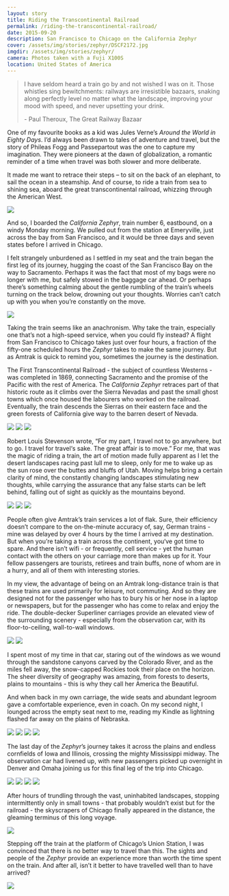 ```yaml
---
layout: story
title: Riding the Transcontinental Railroad
permalink: /riding-the-transcontinental-railroad/
date: 2015-09-20
description: San Francisco to Chicago on the California Zephyr
cover: /assets/img/stories/zephyr/DSCF2172.jpg
imgdir: /assets/img/stories/zephyr/
camera: Photos taken with a Fuji X100S
location: United States of America
---
```


> I have seldom heard a train go by and not wished I was on it. Those whistles sing bewitchments: railways are irresistible bazaars, snaking along perfectly level no matter what the landscape, improving your mood with speed, and never upsetting your drink.
>
> \- Paul Theroux, The Great Railway Bazaar

One of my favourite books as a kid was Jules Verne’s _Around the World in Eighty Days_. I’d always been drawn to tales of adventure and travel, but the story of Phileas Fogg and Passepartout was the one to capture my imagination. They were pioneers at the dawn of globalization, a romantic reminder of a time when travel was both slower and more deliberate.

It made me want to retrace their steps – to sit on the back of an elephant, to sail the ocean in a steamship. And of course, to ride a train from sea to shining sea, aboard the great transcontinental railroad, whizzing through the American West.

<div class="photo-container">
<img src="{{ 'DSCF2289.jpg' | prepend: page.imgdir | prepend: site.baseurl | prepend: site.url }}" class="img-one">
</div>

And so, I boarded the _California Zephyr_, train number 6, eastbound, on a windy Monday morning. We pulled out from the station at Emeryville, just across the bay from San Francisco, and it would be three days and seven states before I arrived in Chicago.

I felt strangely unburdened as I settled in my seat and the train began the first leg of its journey, hugging the coast of the San Francisco Bay on the way to Sacramento. Perhaps it was the fact that most of my bags were no longer with me, but safely stowed in the baggage car ahead. Or perhaps there’s something calming about the gentle rumbling of the train’s wheels turning on the track below, drowning out your thoughts. Worries can’t catch up with you when you’re constantly on the move.

<div class="photo-container">
<img src="{{ 'DSCF2479.jpg' | prepend: page.imgdir | prepend: site.baseurl | prepend: site.url }}" class="img-one">
</div>

Taking the train seems like an anachronism. Why take the train, especially one that’s not a high-speed service, when you could fly instead? A flight from San Francisco to Chicago takes just over four hours, a fraction of the fifty-one scheduled hours the _Zephyr_ takes to make the same journey. But as Amtrak is quick to remind you, sometimes the journey is the destination.

The First Transcontinental Railroad - the subject of countless Westerns - was completed in 1869, connecting Sacramento and the promise of the Pacific with the rest of America. The _California Zephyr_ retraces part of that historic route as it climbs over the Sierra Nevadas and past the small ghost towns which once housed the labourers who worked on the railroad. Eventually, the train descends the Sierras on their eastern face and the green forests of California give way to the barren desert of Nevada.

<div class="photo-container">
<img src="{{ 'DSCF2189.jpg' | prepend: page.imgdir | prepend: site.baseurl | prepend: site.url }}" class="img-one">
<img src="{{ 'DSCF2226.jpg' | prepend: page.imgdir | prepend: site.baseurl | prepend: site.url }}" class="img-left">
<img src="{{ 'DSCF2253.jpg' | prepend: page.imgdir | prepend: site.baseurl | prepend: site.url }}" class="img-right">
</div>

Robert Louis Stevenson wrote, “For my part, I travel not to go anywhere, but to go. I travel for travel‘s sake. The great affair is to move.” For me, that was the magic of riding a train, the art of motion made fully apparent as I let the desert landscapes racing past lull me to sleep, only for me to wake up as the sun rose over the buttes and bluffs of Utah. Moving helps bring a certain clarity of mind, the constantly changing landscapes stimulating new thoughts, while carrying the assurance that any false starts can be left behind, falling out of sight as quickly as the mountains beyond.

<div class="photo-container">
<img src="{{ 'DSCF2286.jpg' | prepend: page.imgdir | prepend: site.baseurl | prepend: site.url }}" class="img-one">
<img src="{{ 'DSCF2355.jpg' | prepend: page.imgdir | prepend: site.baseurl | prepend: site.url }}" class="img-left">
<img src="{{ 'DSCF2359.jpg' | prepend: page.imgdir | prepend: site.baseurl | prepend: site.url }}" class="img-right">
</div>

People often give Amtrak’s train services a lot of flak. Sure, their efficiency doesn’t compare to the on-the-minute accuracy of, say, German trains - mine was delayed by over 4 hours by the time I arrived at my destination. But when you’re taking a train across the continent, you‘ve got time to spare. And there isn’t wifi - or frequently, cell service - yet the human contact with the others on your carriage more than makes up for it. Your fellow passengers are tourists, retirees and train buffs, none of whom are in a hurry, and all of them with interesting stories.

In my view, the advantage of being on an Amtrak long-distance train is that these trains are used primarily for leisure, not commuting. And so they are designed not for the passenger who has to bury his or her nose in a laptop or newspapers, but for the passenger who has come to relax and enjoy the ride. The double-decker Superliner carriages provide an elevated view of the surrounding scenery - especially from the observation car, with its floor-to-ceiling, wall-to-wall windows.

<div class="photo-container">
<img src="{{ 'DSCF2259.jpg' | prepend: page.imgdir | prepend: site.baseurl | prepend: site.url }}" class="img-left">
<img src="{{ 'DSCF2367.jpg' | prepend: page.imgdir | prepend: site.baseurl | prepend: site.url }}" class="img-right">
</div>

I spent most of my time in that car, staring out of the windows as we wound through the sandstone canyons carved by the Colorado River, and as the miles fell away, the snow-capped Rockies took their place on the horizon. The sheer diversity of geography was amazing, from forests to deserts, plains to mountains - this is why they call her America the Beautiful.

And when back in my own carriage, the wide seats and abundant legroom gave a comfortable experience, even in coach. On my second night, I lounged across the empty seat next to me, reading my Kindle as lightning flashed far away on the plains of Nebraska.

<div class="photo-container">
<img src="{{ 'DSCF2428.jpg' | prepend: page.imgdir | prepend: site.baseurl | prepend: site.url }}" class="img-one">
<img src="{{ 'DSCF2389.jpg' | prepend: page.imgdir | prepend: site.baseurl | prepend: site.url }}" class="img-left">
<img src="{{ 'DSCF2449.jpg' | prepend: page.imgdir | prepend: site.baseurl | prepend: site.url }}" class="img-right">
<img src="{{ 'DSCF2455.jpg' | prepend: page.imgdir | prepend: site.baseurl | prepend: site.url }}" class="img-one">
</div>

The last day of the _Zephyr_’s journey takes it across the plains and endless cornfields of Iowa and Illinois, crossing the mighty Mississippi midway. The observation car had livened up, with new passengers picked up overnight in Denver and Omaha joining us for this final leg of the trip into Chicago.

<div class="photo-container">
<img src="{{ 'DSCF2463.jpg' | prepend: page.imgdir | prepend: site.baseurl | prepend: site.url }}" class="img-one">
<img src="{{ 'DSCF2495.jpg' | prepend: page.imgdir | prepend: site.baseurl | prepend: site.url }}" class="img-left">
<img src="{{ 'DSCF2537.jpg' | prepend: page.imgdir | prepend: site.baseurl | prepend: site.url }}" class="img-right">
<img src="{{ 'DSCF2487.jpg' | prepend: page.imgdir | prepend: site.baseurl | prepend: site.url }}" class="img-one">
</div>

After hours of trundling through the vast, uninhabited landscapes, stopping intermittently only in small towns - that probably wouldn’t exist but for the railroad - the skyscrapers of Chicago finally appeared in the distance, the gleaming terminus of this long voyage.

<div class="photo-container">
<img src="{{ 'DSCF2544.jpg' | prepend: page.imgdir | prepend: site.baseurl | prepend: site.url }}" class="img-one">
</div>

Stepping off the train at the platform of Chicago’s Union Station, I was convinced that there is no better way to travel than this. The sights and people of the _Zephyr_ provide an experience more than worth the time spent on the train. And after all, isn’t it better to have travelled well than to have arrived?

<div class="photo-container">
<img src="{{ 'DSCF2334.jpg' | prepend: page.imgdir | prepend: site.baseurl | prepend: site.url }}" class="img-one">
</div>

